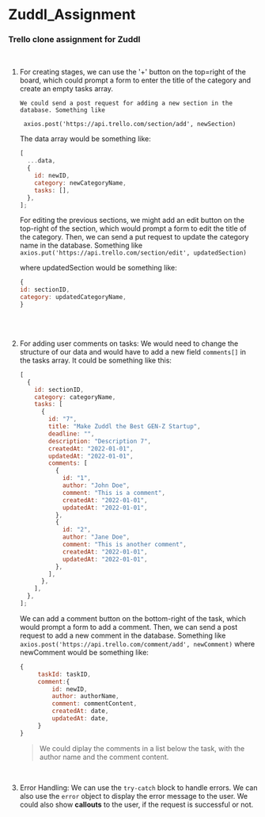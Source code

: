 # Zuddl_Assignment

### Trello clone assignment for Zuddl

<br>

1.  For creating stages, we can use the '+' button on the top=right of the board, which could prompt a form to enter the title of the category and create an empty tasks array.

        We could send a post request for adding a new section in the database. Something like

    ` axios.post('https://api.trello.com/section/add', newSection)`

    The data array would be something like:

    ```js
    [
      ...data,
      {
        id: newID,
        category: newCategoryName,
        tasks: [],
      },
    ];
    ```

    For editing the previous sections, we might add an edit button on the top-right of the section, which would prompt a form to edit the title of the category.
    Then, we can send a put request to update the category name in the database. Something like
    ` axios.put('https://api.trello.com/section/edit', updatedSection)`

    where updatedSection would be something like:

    ```js
    {
    id: sectionID,
    category: updatedCategoryName,
    }
    ```

<br>

<br>

2. For adding user comments on tasks:
   We would need to change the structure of our data and would have to add a new field `comments[]` in the tasks array. It could be something like this:

   ```js
   [
     {
       id: sectionID,
       category: categoryName,
       tasks: [
         {
           id: "7",
           title: "Make Zuddl the Best GEN-Z Startup",
           deadline: "",
           description: "Description 7",
           createdAt: "2022-01-01",
           updatedAt: "2022-01-01",
           comments: [
             {
               id: "1",
               author: "John Doe",
               comment: "This is a comment",
               createdAt: "2022-01-01",
               updatedAt: "2022-01-01",
             },
             {
               id: "2",
               author: "Jane Doe",
               comment: "This is another comment",
               createdAt: "2022-01-01",
               updatedAt: "2022-01-01",
             },
           ],
         },
       ],
     },
   ];
   ```

   We can add a comment button on the bottom-right of the task, which would prompt a form to add a comment. Then, we can send a post request to add a new comment in the database. Something like
   ` axios.post('https://api.trello.com/comment/add', newComment)`
   where newComment would be something like:

   ```js
   {
        taskId: taskID,
        comment:{
            id: newID,
            author: authorName,
            comment: commentContent,
            createdAt: date,
            updatedAt: date,
        }
   }
   ```

   > We could diplay the comments in a list below the task, with the author name and the comment content.

<br>

3. Error Handling:
   We can use the `try-catch` block to handle errors. We can also use the `error` object to display the error message to the user.
   We could also show **callouts** to the user, if the request is successful or not.
